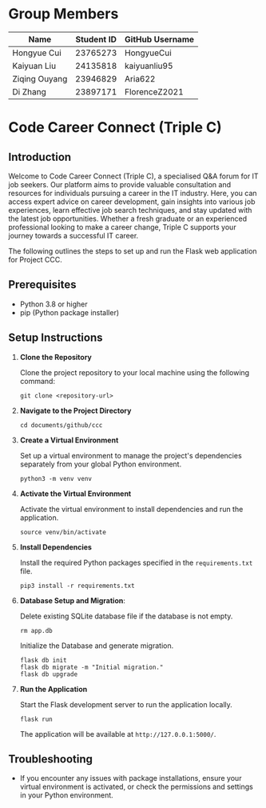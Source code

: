 # Group Members
| Name         | Student ID | GitHub Username |
| ------------ | ---------- | --------------- |
| Hongyue Cui  | 23765273   | HongyueCui      |
| Kaiyuan Liu  | 24135818   | kaiyuanliu95    |
| Ziqing Ouyang| 23946829   | Aria622         |
| Di Zhang     | 23897171   | FlorenceZ2021   |


# Code Career Connect (Triple C)
## Introduction
Welcome to Code Career Connect (Triple C), a specialised Q&A forum for IT job seekers. Our platform aims to provide valuable consultation and resources for individuals pursuing a career in the IT industry. Here, you can access expert advice on career development, gain insights into various job experiences, learn effective job search techniques, and stay updated with the latest job opportunities. Whether a fresh graduate or an experienced professional looking to make a career change, Triple C supports your journey towards a successful IT career.

The following outlines the steps to set up and run the Flask web application for Project CCC.

## Prerequisites

- Python 3.8 or higher
- pip (Python package installer)

## Setup Instructions

1. **Clone the Repository**

   Clone the project repository to your local machine using the following command:

   ```
   git clone <repository-url>
   ```

2. **Navigate to the Project Directory**

   ```
   cd documents/github/ccc
   ```

3. **Create a Virtual Environment**

   Set up a virtual environment to manage the project's dependencies separately from your global Python environment.

   ```
   python3 -m venv venv
   ```

4. **Activate the Virtual Environment**

   Activate the virtual environment to install dependencies and run the application.

   ```
   source venv/bin/activate
   ```

5. **Install Dependencies**

   Install the required Python packages specified in the `requirements.txt` file.

   ```
   pip3 install -r requirements.txt
   ```


6. **Database Setup and Migration**:

   Delete existing SQLite database file if the database is not empty.

   ```
   rm app.db

   ```
   Initialize the Database and generate migration.

   ```
   flask db init
   flask db migrate -m "Initial migration."
   flask db upgrade
   ```

7. **Run the Application**

   Start the Flask development server to run the application locally.

   ```
   flask run
   ```

   The application will be available at `http://127.0.0.1:5000/`.


## Troubleshooting

- If you encounter any issues with package installations, ensure your virtual environment is activated, or check the permissions and settings in your Python environment.
